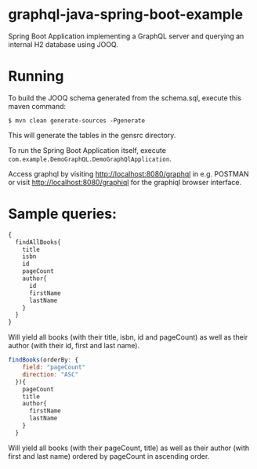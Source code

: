 # graphql-java-spring-boot-example
Spring Boot Application implementing a GraphQL server and querying an internal H2 database using JOOQ.

# Running
To build the JOOQ schema generated from the schema.sql, execute this maven command:

```$ mvn clean generate-sources -Pgenerate```

This will generate the tables in the gensrc directory.

To run the Spring Boot Application itself, execute `com.example.DemoGraphQL.DemoGraphQlApplication`.

Access graphql by visiting [http://localhost:8080/graphql](http://localhost:8080/graphql) in e.g. POSTMAN or visit [http://localhost:8080/graphiql](http://localhost:8080/graphiql) for the graphiql browser interface.

# Sample queries:

```javascript
{
  findAllBooks{
    title
    isbn
    id
    pageCount
    author{
      id
      firstName
      lastName
    }
  }
}
```
Will yield all books (with their title, isbn, id and pageCount) as well as their author (with their id, first and last name).


```javascript
findBooks(orderBy: {
    field: "pageCount"
    direction: "ASC"
  }){
    pageCount
    title
    author{
      firstName
      lastName
    }
  }
```

Will yield all books (with their pageCount, title) as well as their author (with first and last name) ordered by pageCount in ascending order.
